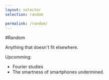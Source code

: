 ```yaml
---
layout: selector
selection: random

permalink: /random/
---
```


#Random

Anything that doesn't fit elsewhere.

Upcomming:
- Fourier studies
- The smartness of smartphones undermined.